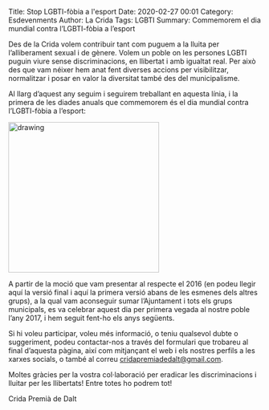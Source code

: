 Title: Stop LGBTI-fòbia a l'esport
Date: 2020-02-27 00:01
Category: Esdevenments
Author: La Crida
Tags: LGBTI
Summary: Commemorem el dia mundial contra l’LGBTI-fòbia a l’esport

Des de la Crida volem contribuir tant com puguem a la lluita per l’alliberament sexual i de gènere. Volem un poble on les persones LGBTI puguin viure sense discriminacions, en llibertat i amb igualtat real. Per això des que vam néixer hem anat fent diverses accions per visibilitzar, normalitzar i posar en valor la diversitat també des del municipalisme.

Al llarg d’aquest any seguim i seguirem treballant en aquesta línia, i la primera de les diades anuals que commemorem és el dia mundial contra l’LGBTI-fòbia a l’esport:

<img
    src="{static}/images/posts/2020/cartell-torneig-lgbti-fobia.webp"
    alt="drawing"
    width="300"
/>

A partir de la moció que vam presentar al respecte el 2016 (en podeu llegir aquí la versió final i aquí la primera versió abans de les esmenes dels altres grups), a la qual vam aconseguir sumar l’Ajuntament i tots els grups municipals, es va celebrar aquest dia per primera vegada al nostre poble l’any 2017, i hem seguit fent-ho els anys següents.

Si hi voleu participar, voleu més informació, o teniu qualsevol dubte o suggeriment, podeu contactar-nos a través del formulari que trobareu al final d’aquesta pàgina, així com mitjançant el web i els nostres perfils a les xarxes socials, o també al correu cridapremiadedalt@gmail.com.

Moltes gràcies per la vostra col·laboració per eradicar les discriminacions i lluitar per les llibertats! Entre totes ho podrem tot!

Crida Premià de Dalt
